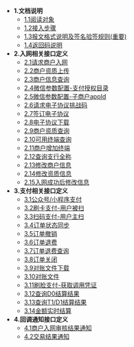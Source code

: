 * **1.文档说明**
    * [1.1阅读对象](public/readObject.md)
    * [1.2接入步骤](public/accessSteps.md)
    * [1.3报文格式说明及签名验签规则(重要)](public/verification.md)
    * [1.4返回码说明](public/retCodeExplain.md)
* **2.入网相关接口定义**
    * [2.1请求商户入网](offline/protocol.md)
    * [2.2商户资质上传](offline/qualification.md)
    * [2.3商户信息查询](offline/patch.md)
    * [2.4微信参数配置-支付授权目录](offline/jsapiPath.md)
    * [2.5微信参数配置-子商户appId](offline/subAppid.md)
    * [2.6请求电子协议挑战码](offline/getVerifyCode.md)
    * [2.7签订电子协议](offline/doVerifyCodeSign.md)
    * [2.8电子协议下载](offline/queryElectronicAgreement.md)
    * [2.9商户资质查询](offline/search.md)
    * [2.10可用终端查询](offline/terminalSearch.md)
    * [2.11商户增加终端](offline/addTerminals.md)
    * [2.12查询支行全称](offline/queryBankName.md)
    * [2.13修改商户信息](modify/updateMerInfo.md)
    * [2.14修改资质信息](modify/updateImgInfo.md)
    * [2.15入网成功后修改信息](modify/modifyaftersuccess.md)
* **3.支付相关接口定义**
    * [3.1公众号/小程序支付](offline/mini.md)
    * [3.2刷卡支付-用户被扫](offline/unactivescan.md)
    * [3.3扫码支付-用户主扫](offline/activescan.md)
    * [3.4订单状态同步](offline/apisync.md)
    * [3.5订单撤销](offline/cancel.md)
    * [3.6订单退费](offline/refund.md)
    * [3.7订单退费查询](offline/refundquery.md)
    * [3.8订单关闭](offline/closeOrder.md)
    * [3.9对账文件下载](offline/downfile.md)
    * [3.10对账文件](offline/checkfile.md)
    * [3.11刷脸支付-获取调用凭证](offline/face.md)
    * [3.12查询D0结算结果](offline/queryD0.md)
    * [3.13查询T1/D1结算结果](offline/queryT1.md)
    * [3.14金额实时结算](offline/moneyD0.md)   
* **4.回调通知接口定义**
    * [4.1商户入网审核结果通知](basicability/notify.md)
    * [4.2交易结果通知](basicability/tradenotify.md)

